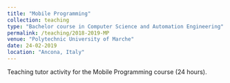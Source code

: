 ```yaml
---
title: "Mobile Programming"
collection: teaching
type: "Bachelor course in Computer Science and Automation Engineering"
permalink: /teaching/2018-2019-MP
venue: "Polytechnic University of Marche"
date: 24-02-2019
location: "Ancona, Italy"
---
```

Teaching tutor activity for the Mobile Programming course (24 hours).
